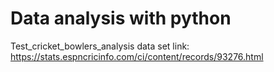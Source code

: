 # Data analysis with python
Test_cricket_bowlers_analysis data set link: https://stats.espncricinfo.com/ci/content/records/93276.html
